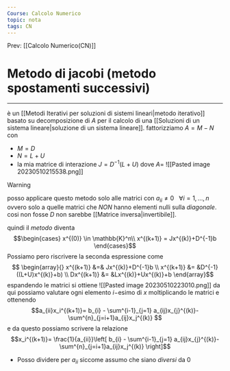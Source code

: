 ```yaml
---
Course: Calcolo Numerico
topic: nota
tags: CN
---
```


Prev: [[Calcolo Numerico(CN)]]

# Metodo di jacobi (metodo spostamenti successivi)
---
è un [[Metodi Iterativi per soluzioni di sistemi lineari|metodo iterativo]] basato su decomposizione di $A$ per il calcolo di una [[Soluzioni di un sistema lineare|soluzione di un sistema lineare]].
fattorizziamo $A = M - N$ con
- $M=D$ 
- $N=L+U$ 
- la mia matrice di interazione $J =D^{-1}(L+U)$
dove $A=$
![[Pasted image 20230510215538.png]]

>[!warning]
>posso applicare questo metodo solo alle matrici con $a_{ii} \not= 0\ \ \ \forall i =1,\dots,n$ ovvero solo a quelle matrici che _NON_ hanno elementi nulli sulla _diagonale_. cosi non fosse $D$ non sarebbe [[Matrice inversa|invertibile]].

quindi il _metodo_ diventa
$$\begin{cases}
x^{(0)} \in \mathbb{K}^n\\
x^{(k+1)} = Jx^{(k)}+D^{-1}b
\end{cases}$$
Possiamo pero riscrivere la seconda espressione come
$$
\begin{array}{}
x^{(k+1)} &=& Jx^{(k)}+D^{-1}b \\
x^{(k+1)} &= &D^{-1}((L+U)x^{(k)}+b)  \\
Dx^{(k+1)} &= &Lx^{(k)}+Ux^{(k)}+b
\end{array}$$
espandendo le matrici si ottiene
![[Pasted image 20230510223010.png]]
da qui possiamo valutare ogni elemento $i-$esimo di $x$ moltiplicando le matrici e ottenendo
$$a_{ii}x_i^{(k+1)}= b_{i} - \sum^{i-1}_{j=1} a_{ij}x_{j}^{(k)}- \sum^{n}_{j=i+1}a_{ij}x_j^{(k)} $$
e da questo possiamo scrivere la relazione 
$$x_i^{(k+1)}= \frac{1}{a_{ii}}\left[ b_{i} - \sum^{i-1}_{j=1} a_{ij}x_{j}^{(k)}- \sum^{n}_{j=i+1}a_{ij}x_j^{(k)} \right]$$
- Posso dividere per $a_{ii}$ siccome assumo che siano _diversi_ da 0